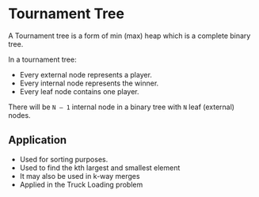 # Tournament Tree

A Tournament tree is a form of min (max) heap which is a complete binary tree.

In a tournament tree:

- Every external node represents a player.
- Every internal node represents the winner.
- Every leaf node contains one player.

There will be `N – 1` internal node in a binary tree with `N` leaf (external) nodes.

## Application

- Used for sorting purposes.
- Used to find the kth largest and smallest element
- It may also be used in k-way merges
- Applied in the Truck Loading problem
